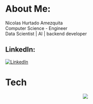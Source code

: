 # About Me:
Nicolas Hurtado Amezquita<br>Computer Science - Engineer<br> Data Scientist | AI | backend developer


## LinkedIn:
[![LinkedIn](https://img.shields.io/badge/LinkedIn-%230077B5.svg?logo=linkedin&logoColor=white)](https://linkedin.com/in/www.linkedin.com/in/nicohurtado) 

# Tech
<p align="center">
  <a href="https://go-skill-icons.vercel.app/">
    <img
      src="https://go-skill-icons.vercel.app/api/icons?i=python,java,django,fastapi,git,aws,mongodb,mysql,matplotlib,numpy,polars,scikitlearn,langchain,tensorflow,pytorch,jupyter,docker"
    />
  </a>
</p>



